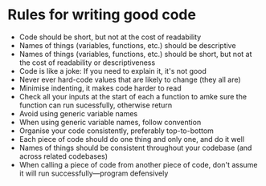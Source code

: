 # Rules for writing good code

- Code should be short, but not at the cost of readability
- Names of things (variables, functions, etc.) should be descriptive
- Names of things (variables, functions, etc.) should be short, but not at the cost of readability or descriptiveness
- Code is like a joke: If you need to explain it, it's not good
- Never ever hard-code values that are likely to change (they all are)
- Minimise indenting, it makes code harder to read
- Check all your inputs at the start of each a function to amke sure the function can run sucessfully, otherwise return
- Avoid using generic variable names
- When using generic variable names, follow convention
- Organise your code consistently, preferably top-to-bottom
- Each piece of code should do one thing and only one, and do it well
- Names of things should be consistent throughout your codebase (and across related codebases)
- When calling a piece of code from another piece of code, don't assume it will run successfully&mdash;program defensively
